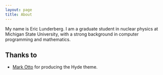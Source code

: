 ```yaml
---
layout: page
title: About
---
```


My name is Eric Lunderberg.
I am a graduate student in nuclear physics at Michigan State University,
  with a strong background in computer programming and mathematics.

## Thanks to

* [Mark Otto](https://twitter.com/mdo) for producing the Hyde theme.
